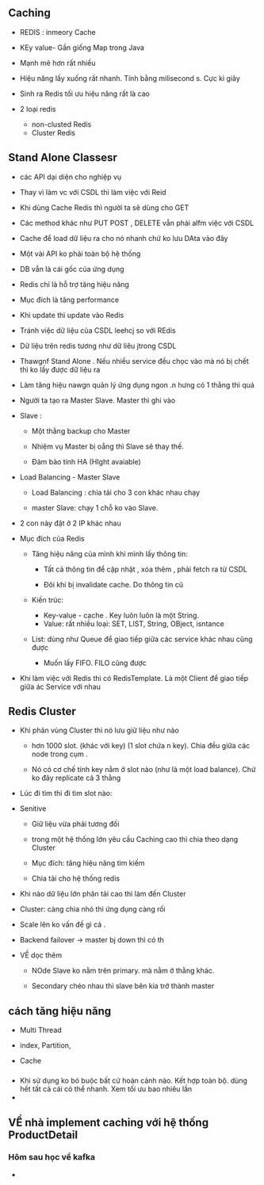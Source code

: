 ## Caching

-   REDIS : inmeory Cache

-   KEy value- Gần giống Map trong Java

-   Mạnh mẽ hơn rất nhiều

-   Hiệu năng lấy xuống rất nhanh. Tính bằng milisecond s. Cực kì giây

-   Sinh ra Redis tối ưu hiệu năng rất là cao

-   2 loại redis

    -   non-clusted Redis
    -   Cluster Redis

## Stand Alone Classesr

-   các API dại diện cho nghiệp vụ

-   Thay vì làm vc với CSDL thì làm việc với Reid

-   Khi dùng Cache Redis thì người ta sẽ dùng cho GET

-   Các method khác như PUT POST , DELETE vẫn phải alfm việc với CSDL

-   Cache để load dữ liệu ra cho nó nhanh chứ ko lưu DAta vào đây

-   Một vài API ko phải toàn bộ hệ thống

-   DB vẫn là cái gốc của ứng dụng

-   Redis chỉ là hỗ trợ tăng hiệu năng

-   Mục đích là tăng performance

-   Khi update thì update vào Redis

-   Tránh việc dữ liệu của CSDL leehcj so với REdis

-   Dữ liệu trên redis tương như dữ liêu jtrong CSDL

-   Thawgnf Stand Alone . Nếu nhiều service đều chọc vào mà nó bị chết thì ko lấy được dữ liệu ra

-   Làm tăng hiệu nawgn quản lý ứng dụng ngon .n hưng có 1 thằng thì quá

-   Người ta tạo ra Master Slave. Master thì ghi vào

-   Slave :

    -   Một thằng backup cho Master

    -   Nhiệm vụ Master bị oẳng thì Slave sẽ thay thế.

    -   Đảm bảo tính HA (HIght avaiable)

-   Load Balancing - Master Slave

    -   Load Balancing : chia tải cho 3 con khác nhau chạy

    -   master Slave: chạy 1 chỗ ko vào Slave.

-   2 con này đặt ở 2 IP khác nhau

-   Mục đích của Redis

    -   Tăng hiệu năng của mình khi mình lấy thông tin:

        -   Tất cả thông tin để cập nhật , xóa thêm , phải fetch ra từ CSDL

        -   Đôi khi bị invalidate cache. Do thông tin cũ

    -   Kiến trúc:

        -   Key-value - cache . Key luôn luôn là một String.
        -   Value: rất nhiều loại: SET, LIST, String, OBject, isntance

    -   List: dùng như Queue để giao tiếp giữa các service khác nhau cũng được
        -   Muốn lấy FIFO. FILO cũng được

-   Khi làm việc với Redis thì có RedisTemplate. Là một Client để giao tiếp giữa ác Service với nhau

## Redis Cluster

-   Khi phân vùng Cluster thì nó lưu giữ liệu như nào

    -   hơn 1000 slot. (khác với key) (1 slot chứa n key). Chia đều giữa các node trong cụm .

    -   Nó có cơ chế tính key nằm ở slot nào (như là một load balance). Chứ ko đây replicate cả 3 thằng

-   Lúc đi tìm thì đi tìm slot nào:
-   Senitive

    -   Giữ liệu vừa phải tương đối

    -   trong một hệ thống lớn yêu cầu Caching cao thì chia theo dạng Cluster

    -   Mục đích: tăng hiệu năng tìm kiếm

    -   Chia tải cho hệ thống redis

-   Khi nào dữ liệu lớn phân tải cao thì làm đến Cluster

-   Cluster: càng chia nhỏ thì ứng dụng càng rối

-   Scale lên ko vấn đề gì cả .

-   Backend failover -> master bj down thì có th

-   VỀ dọc thêm

    -   NOde Slave ko nằm trên primary. mà nằm ở thằng khác.

    -   Secondary chéo nhau thì slave bên kia trở thành master

## cách tăng hiệu năng

-   Multi Thread

-   index, Partition,

-   Cache

###

-   Khi sử dụng ko bó buộc bất cứ hoàn cảnh nào. Kết hợp toàn bộ. dùng hết tất cả cái có thể nhanh. Xem tối ưu bao nhiêu lần
-
## VỀ nhà implement caching với hệ thống ProductDetail


### Hôm sau học về kafka

- 